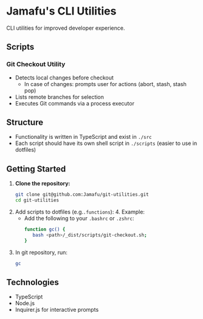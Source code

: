 # Jamafu's CLI Utilities

CLI utilities for improved developer experience.

## Scripts

### Git Checkout Utility

- Detects local changes before checkout
    - In case of changes: prompts user for actions (abort, stash, stash pop)
- Lists remote branches for selection
- Executes Git commands via a process executor

## Structure

- Functionality is written in TypeScript and exist in `./src`
- Each script should have its own shell script in `./scripts` (easier to use in dotfiles)

## Getting Started 

1. **Clone the repository:**
   ```sh
   git clone git@github.com:Jamafu/git-utilities.git
   cd git-utilities
    ```
2. Add scripts to dotfiles (e.g.`.functions`):
   4. Example: 
      - Add the following to your `.bashrc` or `.zshrc`:
        ```sh
        function gc() {
           bash <path>/_dist/scripts/git-checkout.sh;
        }
        ```
3. In git repository, run:
   ```sh
   gc
   ```

## Technologies

- TypeScript
- Node.js
- Inquirer.js for interactive prompts